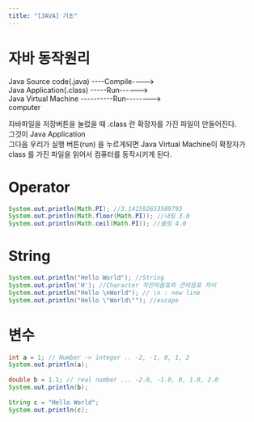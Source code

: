 ```yaml
---
title: "[JAVA] 기초"
---
```


# 자바 동작원리 
Java Source code(.java) ----Compile---->   
Java Application(.class) -----Run------>  
Java Virtual Machine ----------Run-------->   
computer

자바파일을 저장버튼을 눌렀을 때 .class 란 확장자를 가진 파일이 만들어진다.   
그것이 Java Application   
그다음 우리가 실행 버튼(run) 을 누르게되면 Java Virtual Machine이 확장자가 class 를 가진 파일을 읽어서 컴퓨터를 동작시키게 된다.


# Operator
```java
System.out.println(Math.PI); //3.141592653589793
System.out.println(Math.floor(Math.PI)); //내림 3.0
System.out.println(Math.ceil(Math.PI)); //올림 4.0
```


# String
```java
System.out.println("Hello World"); //String
System.out.println('H'); //Character 작은따옴표와 큰따음표 차이
System.out.println("Hello \nWorld"); // \n : new line
System.out.println("Hello \"World\""); //escape
```


# 변수
```java
int a = 1; // Number -> integer .. -2, -1, 0, 1, 2
System.out.println(a);
		
double b = 1.1; // real number ... -2.0, -1.0, 0, 1.0, 2.0
System.out.println(b);
		
String c = "Hello World";
System.out.println(c);
```

